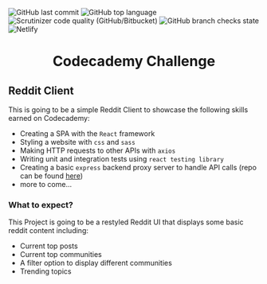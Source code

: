 ![GitHub last commit](https://img.shields.io/github/last-commit/MarcHartmannDev/Codecademy-Reddit-Client) ![GitHub top language](https://img.shields.io/github/languages/top/MarcHartmannDev/Codecademy-Reddit-Client?color=brightgreen) ![Scrutinizer code quality (GitHub/Bitbucket)](https://img.shields.io/scrutinizer/quality/g/MarcHartmannDev/Codecademy-Reddit-Client) ![GitHub branch checks state](https://img.shields.io/github/checks-status/MarcHartmannDev/Codecademy-Reddit-Client/main) ![Netlify](https://img.shields.io/netlify/163dfd8a-694d-4cc8-804c-2b189447b056)

<h1 align="center">Codecademy Challenge</h1>

## Reddit Client

This is going to be a simple Reddit Client to showcase the following skills earned on Codecademy:

- Creating a SPA with the `React` framework
- Styling a website with `css` and `sass`
- Making HTTP requests to other APIs with `axios`
- Writing unit and integration tests using `react testing library`
- Creating a basic `express` backend proxy server to handle API calls (repo can be found [here](https://github.com/MarcHartmannDev/Reddit-Client-Backend))
- more to come...

### What to expect?

This Project is going to be a restyled Reddit UI that displays some basic reddit content including:

- Current top posts
- Current top communities
- A filter option to display different communities
- Trending topics
